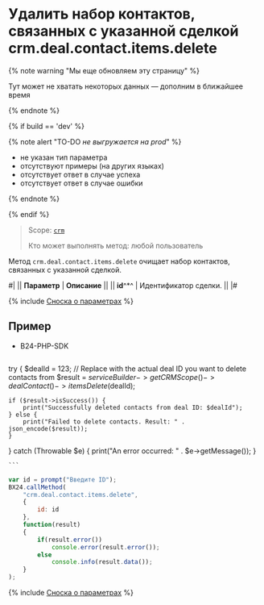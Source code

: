 # Удалить набор контактов, связанных с указанной сделкой crm.deal.contact.items.delete

{% note warning "Мы еще обновляем эту страницу" %}

Тут может не хватать некоторых данных — дополним в ближайшее время

{% endnote %}

{% if build == 'dev' %}

{% note alert "TO-DO _не выгружается на prod_" %}

- не указан тип параметра
- отсутствуют примеры (на других языках)
- отсутствует ответ в случае успеха
- отсутствует ответ в случае ошибки

{% endnote %}

{% endif %}

> Scope: [`crm`](../../../scopes/permissions.md)
>
> Кто может выполнять метод: любой пользователь

Метод `crm.deal.contact.items.delete` очищает набор контактов, связанных с указанной сделкой.

#|
|| **Параметр** | **Описание** ||
|| **id**^*^ | Идентификатор сделки. ||
|#

{% include [Сноска о параметрах](../../../../_includes/required.md) %}

## Пример

- B24-PHP-SDK

    ```php
    
try {
    $dealId = 123; // Replace with the actual deal ID you want to delete contacts from
    $result = $serviceBuilder->getCRMScope()->dealContact()->itemsDelete($dealId);
    
    if ($result->isSuccess()) {
        print("Successfully deleted contacts from deal ID: $dealId");
    } else {
        print("Failed to delete contacts. Result: " . json_encode($result));
    }
} catch (Throwable $e) {
    print("An error occurred: " . $e->getMessage());
}

    ```
```js
var id = prompt("Введите ID");
BX24.callMethod(
    "crm.deal.contact.items.delete",
    {
        id: id
    },
    function(result)
    {
        if(result.error())
            console.error(result.error());
        else
            console.info(result.data());
    }
);
```

{% include [Сноска о параметрах](../../../../_includes/required.md) %}